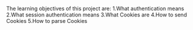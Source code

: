 The learning objectives of this project are:
1.What authentication means
2.What session authentication means
3.What Cookies are
4.How to send Cookies
5.How to parse Cookies
